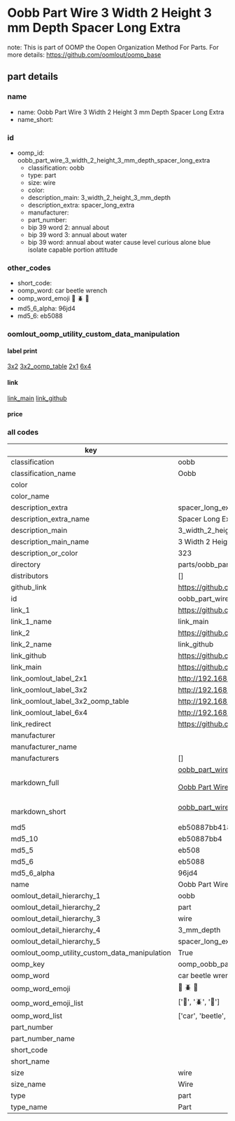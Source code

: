 # Oobb Part Wire 3 Width 2 Height 3 mm Depth Spacer Long Extra  

note: This is part of OOMP the Oopen Organization Method For Parts. For more details: https://github.com/oomlout/oomp_base

##  part details
  







### name
* name: Oobb Part Wire 3 Width 2 Height 3 mm Depth Spacer Long Extra
* name_short: 
### id
* oomp_id: oobb_part_wire_3_width_2_height_3_mm_depth_spacer_long_extra
  * classification: oobb
  * type: part
  * size: wire
  * color: 
  * description_main: 3_width_2_height_3_mm_depth
  * description_extra: spacer_long_extra
  * manufacturer: 
  * part_number: 
  * bip 39 word 2: annual about
  * bip 39 word 3: annual about water
  * bip 39 word: annual about water cause level curious alone blue isolate capable portion attitude

### other_codes
* short_code: 
* oomp_word: car beetle wrench
* oomp_word_emoji :car: :beetle: :wrench:
* md5_6_alpha: 96jd4
* md5_6: eb5088






### oomlout_oomp_utility_custom_data_manipulation
#### label print
[3x2](http://192.168.1.245:1112/?label=oomp%2096jd4)
[3x2_oomp_table](http://192.168.1.108:1112/?label=oomp%2096jd4)
[2x1](http://192.168.1.242:1112/?label=oomp%2096jd4)
[6x4](http://192.168.1.55:1112/?label=oomp%2096jd4)    

#### link

[link_main](https://github.com/oomlout/oomlout_oomp_version_1_messy/tree/main/parts/oobb_part_wire_3_width_2_height_3_mm_depth_spacer_long_extra) [link_github](https://github.com/oomlout/oomlout_oomp_version_1_messy/tree/main/parts/oobb_part_wire_3_width_2_height_3_mm_depth_spacer_long_extra)                             

#### price







### all codes 
| key | value |  
| --- | --- |  
| classification | oobb |  
| classification_name | Oobb |  
| color |  |  
| color_name |  |  
| description_extra | spacer_long_extra |  
| description_extra_name | Spacer Long Extra |  
| description_main | 3_width_2_height_3_mm_depth |  
| description_main_name | 3 Width 2 Height 3 mm Depth |  
| description_or_color | 323 |  
| directory | parts/oobb_part_wire_3_width_2_height_3_mm_depth_spacer_long_extra |  
| distributors | [] |  
| github_link | https://github.com/oomlout/oomlout_oomp_part_src/tree/main/parts/oobb_part_wire_3_width_2_height_3_mm_depth_spacer_long_extra |  
| id | oobb_part_wire_3_width_2_height_3_mm_depth_spacer_long_extra |  
| link_1 | https://github.com/oomlout/oomlout_oomp_version_1_messy/tree/main/parts/oobb_part_wire_3_width_2_height_3_mm_depth_spacer_long_extra |  
| link_1_name | link_main |  
| link_2 | https://github.com/oomlout/oomlout_oomp_version_1_messy/tree/main/parts/oobb_part_wire_3_width_2_height_3_mm_depth_spacer_long_extra |  
| link_2_name | link_github |  
| link_github | https://github.com/oomlout/oomlout_oomp_version_1_messy/tree/main/parts/oobb_part_wire_3_width_2_height_3_mm_depth_spacer_long_extra |  
| link_main | https://github.com/oomlout/oomlout_oomp_version_1_messy/tree/main/parts/oobb_part_wire_3_width_2_height_3_mm_depth_spacer_long_extra |  
| link_oomlout_label_2x1 | http://192.168.1.242:1112/?label=oomp%2096jd4 |  
| link_oomlout_label_3x2 | http://192.168.1.245:1112/?label=oomp%2096jd4 |  
| link_oomlout_label_3x2_oomp_table | http://192.168.1.108:1112/?label=oomp%2096jd4 |  
| link_oomlout_label_6x4 | http://192.168.1.55:1112/?label=oomp%2096jd4 |  
| link_redirect | https://github.com/oomlout/oomlout_oomp_version_1_messy/tree/main/parts/oobb_part_wire_3_width_2_height_3_mm_depth_spacer_long_extra |  
| manufacturer |  |  
| manufacturer_name |  |  
| manufacturers | [] |  
| markdown_full | [oobb_part_wire_3_width_2_height_3_mm_depth_spacer_long_extra](none)<br>[](none)<br>[Oobb Part Wire 3 Width 2 Height 3 Mm Depth Spacer Long Extra](none)<br><br> |  
| markdown_short | [oobb_part_wire_3_width_2_height_3_mm_depth_spacer_long_extra](none)<br><br> |  
| md5 | eb50887bb41840dcd7c05249ef80184b |  
| md5_10 | eb50887bb4 |  
| md5_5 | eb508 |  
| md5_6 | eb5088 |  
| md5_6_alpha | 96jd4 |  
| name | Oobb Part Wire 3 Width 2 Height 3 mm Depth Spacer Long Extra |  
| oomlout_detail_hierarchy_1 | oobb |  
| oomlout_detail_hierarchy_2 | part |  
| oomlout_detail_hierarchy_3 | wire |  
| oomlout_detail_hierarchy_4 | 3_mm_depth |  
| oomlout_detail_hierarchy_5 | spacer_long_extra |  
| oomlout_oomp_utility_custom_data_manipulation | True |  
| oomp_key | oomp_oobb_part_wire_3_width_2_height_3_mm_depth_spacer_long_extra |  
| oomp_word | car beetle wrench |  
| oomp_word_emoji | :car: :beetle: :wrench: |  
| oomp_word_emoji_list | [':car:', ':beetle:', ':wrench:'] |  
| oomp_word_list | ['car', 'beetle', 'wrench'] |  
| part_number |  |  
| part_number_name |  |  
| short_code |  |  
| short_name |  |  
| size | wire |  
| size_name | Wire |  
| type | part |  
| type_name | Part |  
